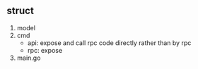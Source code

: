 ## struct

1. model
2. cmd
    - api: expose and call rpc code directly rather than by rpc
    - rpc: expose
3. main.go
